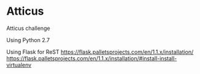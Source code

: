 # Atticus
Atticus challenge

Using Python 2.7

Using Flask for ReST
https://flask.palletsprojects.com/en/1.1.x/installation/
https://flask.palletsprojects.com/en/1.1.x/installation/#install-install-virtualenv
